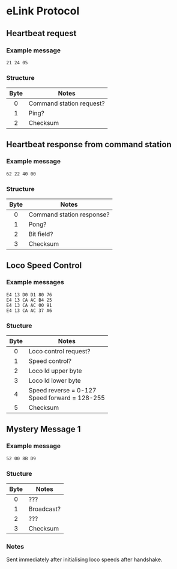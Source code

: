 # eLink Protocol

## Heartbeat request
### Example message
```
21 24 05
```

### Structure
| Byte | Notes |
|:-:|---|
| 0 | Command station request? |
| 1 | Ping? |
| 2 | Checksum |

## Heartbeat response from command station
### Example message
```
62 22 40 00
```

### Structure
| Byte | Notes |
|:-:|---|
| 0 | Command station response? |
| 1 | Pong? |
| 2 | Bit field? |
| 3 | Checksum |

## Loco Speed Control
### Example messages
```
E4 13 D0 D1 80 76
E4 13 CA AC B4 25
E4 13 CA AC 00 91
E4 13 CA AC 37 A6
```

### Stucture
| Byte | Notes |
|:-:|---|
| 0 | Loco control request? |
| 1 | Speed control? |
| 2 | Loco Id upper byte |
| 3 | Loco Id lower byte |
| 4 | Speed reverse = 0-127<br>Speed forward = 128-255 |
| 5 | Checksum |

## Mystery Message 1
### Example message
```
52 00 8B D9
```

### Stucture
| Byte | Notes |
|:-:|---|
| 0 | ??? |
| 1 | Broadcast? |
| 2 | ??? |
| 3 | Checksum |

### Notes
Sent immediately after initialising loco speeds after handshake.